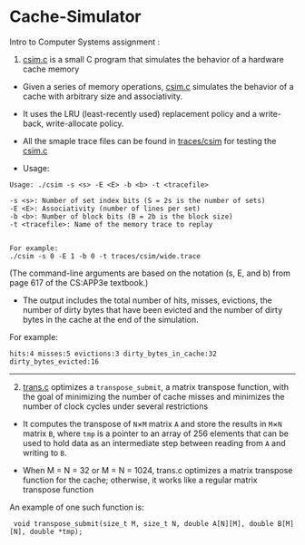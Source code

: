 # Cache-Simulator

Intro to Computer Systems assignment :

1. [csim.c](csim.c) is a small C program that simulates the behavior of a hardware cache memory


*  Given a series of memory operations, [csim.c](csim.c) simulates the behavior of a cache with arbitrary size and associativity. 



*  It uses the LRU (least-recently used) replacement policy and a write-back, write-allocate policy.

* All the smaple trace files can be found in [traces/csim](traces/csim) for testing the [csim.c](csim.c)


* Usage:


```
Usage: ./csim -s <s> -E <E> -b <b> -t <tracefile>

-s <s>: Number of set index bits (S = 2s is the number of sets) 
-E <E>: Associativity (number of lines per set) 
-b <b>: Number of block bits (B = 2b is the block size) 
-t <tracefile>: Name of the memory trace to replay


For example:
./csim -s 0 -E 1 -b 0 -t traces/csim/wide.trace
```
(The command-line arguments are based on the notation (s, E, and b) from page 617 of the CS:APP3e textbook.)
* The output includes the total number of hits, misses, evictions, the number of dirty bytes that have been evicted and the number of dirty bytes in the cache at the end of the simulation.

For example:

```
hits:4 misses:5 evictions:3 dirty_bytes_in_cache:32 dirty_bytes_evicted:16
```
---
2. [trans.c](trans.c) optimizes a `transpose_submit`, a matrix transpose function, with the goal of minimizing the number of cache misses and minimizes the number of clock cycles under several restrictions

* It computes the transpose of `N`×`M` matrix `A` and store the results in `M`×`N` matrix `B`, where `tmp` is a pointer to an array of 256 elements that can be used to hold data as an intermediate step between reading from `A` and writing to `B`.



* When M = N = 32 or M = N = 1024, trans.c optimizes a matrix transpose function for the cache; otherwise, it works like a regular matrix transpose function



An example of one such function is:


```
 void transpose_submit(size_t M, size_t N, double A[N][M], double B[M][N], double *tmp);
```


